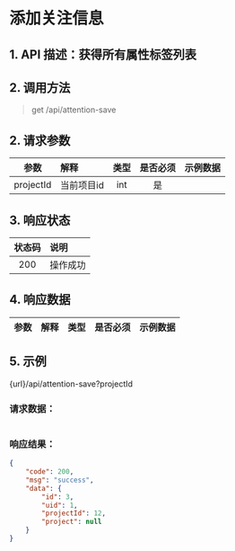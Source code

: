 # 添加关注信息

## 1. API 描述：获得所有属性标签列表


## 2. 调用方法

> get /api/attention-save

## 2. 请求参数

参数 | 解释 | 类型 | 是否必须 | 示例数据
:---:|:---|:---:|:---:|:---
projectId | 当前项目id | int | 是 | 


## 3. 响应状态

状态码 | 说明
:---:|:---
200 | 操作成功


## 4. 响应数据

参数 | 解释 | 类型 | 是否必须 | 示例数据
:---:|:---|:---:|:---:|:---



## 5. 示例
{url}/api/attention-save?projectId
### 请求数据：


```json

```


### 响应结果：


```json
{
    "code": 200,
    "msg": "success",
    "data": {
        "id": 3,
        "uid": 1,
        "projectId": 12,
        "project": null
    }
}
```
